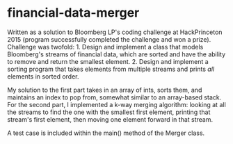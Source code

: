 # financial-data-merger

Written as a solution to Bloomberg LP's coding challenge at HackPrinceton 2015 (program successfully completed the challenge and won a prize). Challenge was twofold: 1. Design and implement a class that models Bloomberg's streams of financial data, which are sorted and have the ability to remove and return the smallest element. 2. Design and implement a sorting program that takes elements from multiple streams and prints _all_ elements in sorted order. 

My solution to the first part takes in an array of ints, sorts them, and maintains an index to pop from, somewhat similar to an array-based stack. For the second part, I implemented a k-way merging algorithm: looking at all the streams to find the one with the smallest first element, printing that stream's first element, then moving one element forward in that stream. 

A test case is included within the main() method of the Merger class. 
